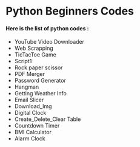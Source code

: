 # Python Beginners Codes

#### Here is the list of python codes :
- YouTube Video Downloader
- Web Scrapping
- TicTacToe Game
- Script1
- Rock paper scissor
- PDF Merger
- Password Generator
- Hangman
- Getting Weather Info
- Email Slicer
- Download_Img
- Digital Clock
- Create_Delete_Clear Table
- Countdown Timer
- BMI Calculator
- Alarm Clock 
